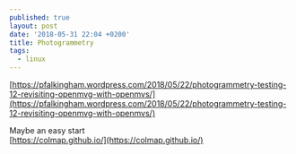 ```yaml
---
published: true
layout: post
date: '2018-05-31 22:04 +0200'
title: Photogrammetry
tags:
  - linux
---
```

[https://pfalkingham.wordpress.com/2018/05/22/photogrammetry-testing-12-revisiting-openmvg-with-openmvs/](https://pfalkingham.wordpress.com/2018/05/22/photogrammetry-testing-12-revisiting-openmvg-with-openmvs/)

Maybe an easy start  
[https://colmap.github.io/](https://colmap.github.io/)
